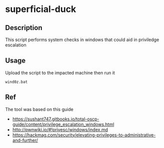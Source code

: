 # superficial-duck

## Description
This script performs system checks in windows that could aid in priviledge escalation

## Usage
Upload the script to the impacted machine then run it
```
wind0z.bat
```

## Ref
The tool was based on this guide
* https://sushant747.gitbooks.io/total-oscp-guide/content/privilege_escalation_windows.html
* http://pwnwiki.io/#!privesc/windows/index.md
* https://hackmag.com/security/elevating-privileges-to-administrative-and-further/
